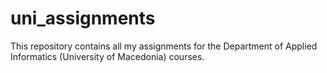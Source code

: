 # uni_assignments
This repository contains all my assignments for the Department of Applied Informatics (University of Macedonia) courses.
